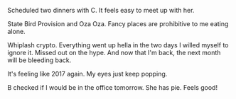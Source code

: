 Scheduled two dinners with C. It feels easy to meet up with her.

State Bird Provision and Oza Oza. Fancy places are prohibitive to me eating alone.

Whiplash crypto. Everything went up hella in the two days I willed myself to ignore it. Missed out on the hype. And now that I'm back, the next month will be bleeding back.

It's feeling like 2017 again. My eyes just keep popping.

B checked if I would be in the office tomorrow. She has pie. Feels good!
